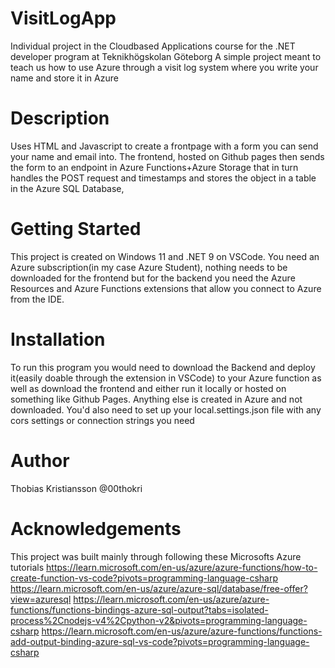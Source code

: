 # VisitLogApp
Individual project in the Cloudbased Applications course for the .NET developer program at Teknikhögskolan Göteborg
A simple project meant to teach us how to use Azure through a visit log system where you write your name and store it in Azure

# Description
Uses HTML and Javascript to create a frontpage with a form you can send your name and email into. The frontend, hosted on Github pages 
then sends the form to an endpoint in Azure Functions+Azure Storage that in turn handles the POST request and timestamps and stores the object in a table in the Azure SQL Database,

# Getting Started
This project is created on Windows 11 and .NET 9 on VSCode. You need an Azure subscription(in my case Azure Student), nothing needs to be downloaded for the frontend but for the backend you need the Azure Resources and Azure Functions extensions that allow you connect to Azure from the IDE.

# Installation
To run this program you would need to download the Backend and deploy it(easily doable through the extension in VSCode) to your Azure function as well as download the frontend and either run it locally or hosted on something like Github Pages. Anything else is created in Azure and not downloaded.
You'd also need to set up your local.settings.json file with any cors settings or connection strings you need

# Author
Thobias Kristiansson @00thokri

# Acknowledgements
This project was built mainly through following these Microsofts Azure tutorials
https://learn.microsoft.com/en-us/azure/azure-functions/how-to-create-function-vs-code?pivots=programming-language-csharp
https://learn.microsoft.com/en-us/azure/azure-sql/database/free-offer?view=azuresql
https://learn.microsoft.com/en-us/azure/azure-functions/functions-bindings-azure-sql-output?tabs=isolated-process%2Cnodejs-v4%2Cpython-v2&pivots=programming-language-csharp
https://learn.microsoft.com/en-us/azure/azure-functions/functions-add-output-binding-azure-sql-vs-code?pivots=programming-language-csharp
